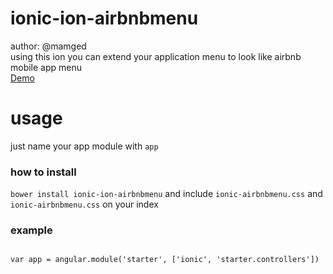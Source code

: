ionic-ion-airbnbmenu
====================
author: @mamged<br>
using this ion you can extend your application menu to look like airbnb mobile app menu<br>
<a href="http://codepen.io/mAmged/pen/BypyWN">Demo</a>
<h1>usage</h1>
just name your app module with <code>app</code>
<h3>how to install</h3>
<code>bower install ionic-ion-airbnbmenu</code>
and include <code>ionic-airbnbmenu.css</code> and <code>ionic-airbnbmenu.css</code> on your index
<h3>example</h3>
<code>
var app = angular.module('starter', ['ionic', 'starter.controllers'])
</code><br>
